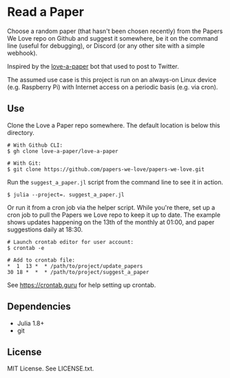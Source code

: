 # Read a Paper

Choose a random paper (that hasn't been chosen recently) from the Papers We Love
repo on Github and suggest it somewhere, be it on the command line (useful for
debugging), or Discord (or any other site with a simple webhook).

Inspired by the [love-a-paper](https://github.com/imwally/love-a-paper) bot that
used to post to Twitter.

The assumed use case is this project is run on an always-on Linux device 
(e.g. Raspberry Pi) with Internet access on a periodic basis (e.g. via cron).

## Use

Clone the Love a Paper repo somewhere. The default location is below this
directory.

```shell
# With Github CLI:
$ gh clone love-a-paper/love-a-paper

# With Git:
$ git clone https://github.com/papers-we-love/papers-we-love.git
```

Run the `suggest_a_paper.jl` script from the command line to see it in action.

```shell
$ julia --project=. suggest_a_paper.jl
```

Or run it from a cron job via the helper script. While you're there, set up a 
cron job to pull the Papers we Love repo to keep it up to date. The example 
shows updates happening on the 13th of the monthly at 01:00, and paper 
suggestions daily at 18:30.

```shell
# Launch crontab editor for user account:
$ crontab -e

# Add to crontab file:
*  1  13 *  * /path/to/project/update_papers
30 18 *  *  * /path/to/project/suggest_a_paper
```

See https://crontab.guru for help setting up crontab.

## Dependencies

* Julia 1.8+
* git

## License

MIT License. See LICENSE.txt.


